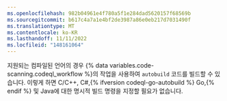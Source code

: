 ```yaml
---
ms.openlocfilehash: 982b04961e4f780a5f1e284dad5620157f68569b
ms.sourcegitcommit: b617c4a7a1e4bf2de3987a86e0eb217d7031490f
ms.translationtype: MT
ms.contentlocale: ko-KR
ms.lasthandoff: 11/11/2022
ms.locfileid: "148161064"
---
```

지원되는 컴파일된 언어의 경우 {% data variables.code-scanning.codeql_workflow %}의 작업을 사용하여 `autobuild` 코드를 빌드할 수 있습니다. 이렇게 하면 C/C++, C#,{% ifversion codeql-go-autobuild %} Go,{% endif %} 및 Java에 대한 명시적 빌드 명령을 지정할 필요가 없습니다.